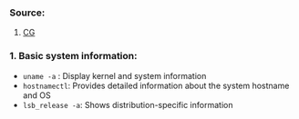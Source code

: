 
### Source:
1. [CG](https://chat.openai.com/share/5d0d0db7-f63f-4eaf-a0c5-428cb417ad30)

### 1. Basic system information:
* `uname -a` : Display kernel and system information
* `hostnamectl`: Provides detailed information about the system hostname and OS
* `lsb_release -a`: Shows distribution-specific information